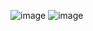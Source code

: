 ![image](https://user-images.githubusercontent.com/100955247/222913682-a76a3325-e3e1-4d7f-ad9d-ba3d1fe5105b.png)
![image](https://user-images.githubusercontent.com/100955247/222913704-10ca8010-d107-4794-8b58-37d134843ea1.png)
